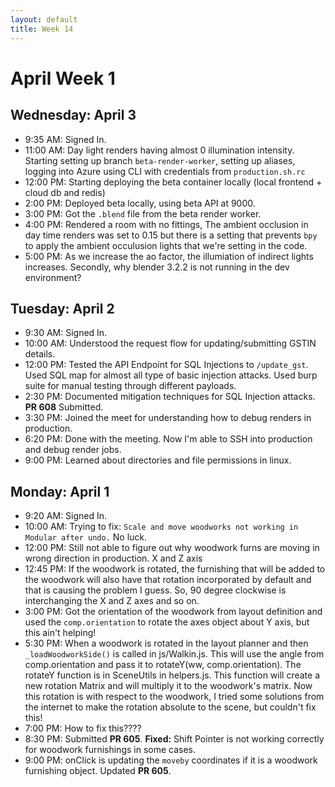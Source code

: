 ```yaml
---
layout: default
title: Week 14
---
```


# **April Week 1**
## **Wednesday: April 3**
- 9:35  AM: Signed In.
- 11:00 AM: Day light renders having almost 0 illumination intensity. Starting setting up branch `beta-render-worker`, setting up aliases, logging into Azure using CLI with credentials from `production.sh.rc`
- 12:00 PM: Starting deploying the beta container locally (local frontend + cloud db and redis)
- 2:00  PM: Deployed beta locally, using beta API at 9000. 
- 3:00  PM: Got the `.blend` file from the beta render worker.  
- 4:00  PM: Rendered a room with no fittings, The ambient occlusion in day time renders was set to 0.15 but there is a setting that prevents `bpy` to apply the ambient occulusion lights that we're setting in the code.
- 5:00  PM: As we increase the ao factor, the illumiation of indirect lights increases. Secondly, why blender 3.2.2 is not running in the dev environment?
  
## **Tuesday: April 2**
- 9:30  AM: Signed In.
- 10:00 AM: Understood the request flow for updating/submitting GSTIN details.
- 12:00 PM: Tested the API Endpoint for SQL Injections to `/update_gst`. Used SQL map for almost all type of basic injection attacks. Used burp suite for manual testing through different payloads.
- 2:30  PM: Documented mitigation techniques for SQL Injection attacks. **PR 608** Submitted.
- 3:30  PM: Joined the meet for understanding how to debug renders in production.
- 6:20  PM: Done with the meeting. Now I'm able to SSH into production and debug render jobs.
- 9:00  PM: Learned about directories and file permissions in linux.

## **Monday: April 1**
- 9:20  AM: Signed In.
- 10:00 AM: Trying to fix: `Scale and move woodworks not working in Modular after undo.` No luck.
- 12:00 PM: Still not able to figure out why woodwork furns are moving in wrong direction in production. X and Z axis 
- 12:45 PM: If the woodwork is rotated, the furnishing that will be added to the woodwork will also have that rotation incorporated by default and that is causing the problem I guess. So, 90 degree clockwise is interchanging the X and Z axes and so on.
- 3:00  PM: Got the orientation of the woodwork from layout definition and used the `comp.orientation` to rotate the axes object about Y axis, but this ain't helping!
- 5:30  PM: When a woodwork is rotated in the layout planner and then `_loadWoodworkSide()` is called in js/Walkin.js. This will use the angle from comp.orientation and pass it to rotateY(ww, comp.orientation). The rotateY function is in SceneUtils in helpers.js. This function will create a new rotation Matrix and will multiply it to the woodwork's matrix. Now this rotation is with respect to the woodwork, I tried some solutions from the internet to make the rotation absolute to the scene, but couldn't fix this!
- 7:00  PM: How to fix this????
- 8:30  PM: Submitted **PR 605**. **Fixed:** Shift Pointer is not working correctly for woodwork furnishings in some cases.
- 9:00  PM: onClick is updating the `moveby` coordinates if it is a woodwork furnishing object. Updated **PR 605**.
